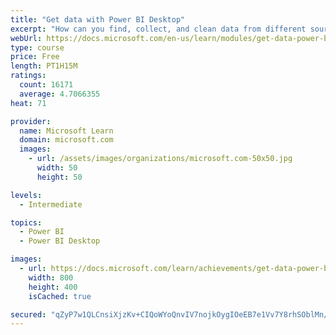 ```yaml
---
title: "Get data with Power BI Desktop"
excerpt: "How can you find, collect, and clean data from different sources? Power BI is a tool for making sense of your data. You will learn tricks to make data-gathering easier."
webUrl: https://docs.microsoft.com/en-us/learn/modules/get-data-power-bi/
type: course
price: Free
length: PT1H15M
ratings:
  count: 16171
  average: 4.7066355
heat: 71

provider:
  name: Microsoft Learn
  domain: microsoft.com
  images:
    - url: /assets/images/organizations/microsoft.com-50x50.jpg
      width: 50
      height: 50

levels:
  - Intermediate

topics:
  - Power BI
  - Power BI Desktop

images:
  - url: https://docs.microsoft.com/learn/achievements/get-data-power-bi-desktop-social.png
    width: 800
    height: 400
    isCached: true

secured: "qZyP7w1QLCnsiXjzKv+CIQoWYoQnvIV7nojkOygIOeEB7e1Vv7Y8rhSOblMn/7M4p5LW7IZJ+6HNxO/r0Wu1eHHpuQeYUjpgFXasI6/1N4Y0r6XvZ9yx65VsdQICp3QAMycCFKVm5fciunn9Xy6PvSmwvpuuwrghAixrqUhpef/wSfP7utAndoLB8vA3SZFbIqLmxXDYpW00F5fH36GP61qJqWo8Bmx1kmiHFUPDJOZuoxXT8m0W01W8uJr1wkEhNTGQiWPFJ+MfP8BaqySMOonyRLgEsuo5wpKrGQ4nSHJuXPSS0Cb+LykzLz3Bkx08rQnGoZfyjx7Mq8Spgcv0EHEnMIWRNDFxsel6Riwk67nMEo3bneyehA3oL/VCdXadkH8qlozQc+atJwXpBkKwlsWPkvwaTtFM8MHQPGG1LKQO+B4cYt4RgY8BFT+Gmeg2;b1eccYsemIDRIYu9bRtkmQ=="
---
```


